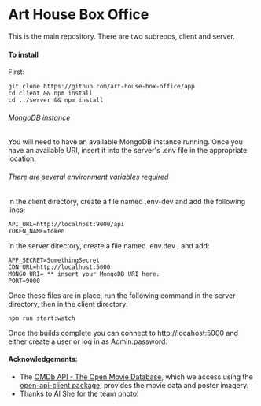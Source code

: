 # Art House Box Office

This is the main repository.  There are two subrepos, client and server.

#### To install
First:  

    git clone https://github.com/art-house-box-office/app
    cd client && npm install
    cd ../server && npm install

###### MongoDB instance
You will need to have an available MongoDB instance running.  Once you have an available URI, insert it into the server's .env file in the appropriate location.

###### There are several environment variables required

in the client directory, create a file named .env-dev and add the following lines:

    API_URL=http://localhost:9000/api
    TOKEN_NAME=token

in the server directory, create a file named .env.dev , and add:


    APP_SECRET=SomethingSecret
    CDN_URL=http://localhost:5000
    MONGO_URI= ** insert your MongoDB URI here.
    PORT=9000


Once these files are in place, run the following command in the server directory, then in the client directory:

    npm run start:watch

Once the builds complete you can connect to http://locahost:5000 and either create a user or log in as Admin:password.


#### Acknowledgements:

- The [OMDb API - The Open Movie Database](http://www.omdbapi.com/), which we access using the [open-api-client package](https://www.npmjs.com/package/omdb-api-client), provides the movie data and poster imagery.
- Thanks to Al She for the team photo!
